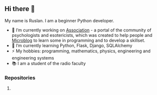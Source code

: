 ## Hi there 👋

My name is Ruslan. I am a beginner Python developer.

- 🔭 I’m currently working on [Association](https://github.com/shakertov/association) - a portal of the community of psychologists and esotericists, which was created to help people and [Microblog](https://github.com/shakertov/microblog) to learn some in programming and to develop a skillset.
- 🌱 I’m currently learning Python, Flask, Django, SQLAlchemy
- ⚡  My hobbies: programming, mathematics, physics, engineering and engineering systems
- 📚 I am a student of the radio faculty

### Repositories
1. 

<!--
**shakertov/shakertov** is a ✨ _special_ ✨ repository because its `README.md` (this file) appears on your GitHub profile.

Here are some ideas to get you started:

- 🔭 I’m currently working on ...
- 🌱 I’m currently learning ...
- 👯 I’m looking to collaborate on ...
- 🤔 I’m looking for help with ...
- 💬 Ask me about ...
- 📫 How to reach me: ...
- 😄 Pronouns: ...
- ⚡ Fun fact: ...
-->
